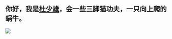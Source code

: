  ## 你好，我是<a href="https://shaoxiongdu.cn" target="_blank">杜少雄</a>，会一些三脚猫功夫，一只向上爬的蜗牛。
 <img src="https://github-readme-stats.vercel.app/api?cache_seconds=1800&username=shaoxiongdu&hide_border=false&show_icons=true&hide_title=true&width=450&include_all_commits=true&count_private=true&theme=buefy&locale=cn&line_hight=20" />
  



